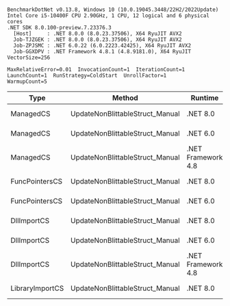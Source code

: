 ```

BenchmarkDotNet v0.13.8, Windows 10 (10.0.19045.3448/22H2/2022Update)
Intel Core i5-10400F CPU 2.90GHz, 1 CPU, 12 logical and 6 physical cores
.NET SDK 8.0.100-preview.7.23376.3
  [Host]     : .NET 8.0.0 (8.0.23.37506), X64 RyuJIT AVX2
  Job-TJZGEK : .NET 8.0.0 (8.0.23.37506), X64 RyuJIT AVX2
  Job-ZPJSMC : .NET 6.0.22 (6.0.2223.42425), X64 RyuJIT AVX2
  Job-GGXDPV : .NET Framework 4.8.1 (4.8.9181.0), X64 RyuJIT VectorSize=256

MaxRelativeError=0.01  InvocationCount=1  IterationCount=1  
LaunchCount=1  RunStrategy=ColdStart  UnrollFactor=1  
WarmupCount=5  

```
| Type            | Method                          | Runtime            | input                | Mean        | Error | Median      | Min         | Max         | Allocated |
|---------------- |-------------------------------- |------------------- |--------------------- |------------:|------:|------------:|------------:|------------:|----------:|
| ManagedCS       | UpdateNonBlittableStruct_Manual | .NET 8.0           | PInvo(...)truct [49] |    522.4 μs |    NA |    522.4 μs |    522.4 μs |    522.4 μs |     480 B |
| ManagedCS       | UpdateNonBlittableStruct_Manual | .NET 6.0           | PInvo(...)truct [49] |    659.7 μs |    NA |    659.7 μs |    659.7 μs |    659.7 μs |     720 B |
| ManagedCS       | UpdateNonBlittableStruct_Manual | .NET Framework 4.8 | PInvo(...)truct [49] |    724.9 μs |    NA |    724.9 μs |    724.9 μs |    724.9 μs |         - |
| FuncPointersCS  | UpdateNonBlittableStruct_Manual | .NET 8.0           | PInvo(...)truct [49] | 31,288.4 μs |    NA | 31,288.4 μs | 31,288.4 μs | 31,288.4 μs |     472 B |
| FuncPointersCS  | UpdateNonBlittableStruct_Manual | .NET 6.0           | PInvo(...)truct [49] | 31,504.6 μs |    NA | 31,504.6 μs | 31,504.6 μs | 31,504.6 μs |     712 B |
| DllImportCS     | UpdateNonBlittableStruct_Manual | .NET 8.0           | PInvo(...)truct [49] | 41,291.0 μs |    NA | 41,291.0 μs | 41,291.0 μs | 41,291.0 μs |     472 B |
| DllImportCS     | UpdateNonBlittableStruct_Manual | .NET 6.0           | PInvo(...)truct [49] | 41,656.2 μs |    NA | 41,656.2 μs | 41,656.2 μs | 41,656.2 μs |     712 B |
| DllImportCS     | UpdateNonBlittableStruct_Manual | .NET Framework 4.8 | PInvo(...)truct [49] | 41,738.0 μs |    NA | 41,738.0 μs | 41,738.0 μs | 41,738.0 μs |         - |
| LibraryImportCS | UpdateNonBlittableStruct_Manual | .NET 8.0           | PInvo(...)truct [49] | 44,097.7 μs |    NA | 44,097.7 μs | 44,097.7 μs | 44,097.7 μs |     472 B |
